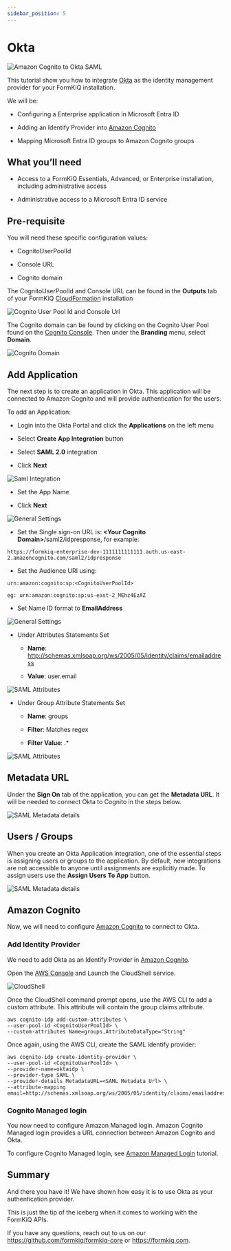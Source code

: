 ```yaml
---
sidebar_position: 5
---
```


# Okta

![Amazon Cognito to Okta SAML](./img/cognito-saml-okta.png)

This tutorial show you how to integrate [Okta](https://okta.com) as the identity management provider for your FormKiQ installation.

We will be:

* Configuring a Enterprise application in Microsoft Entra ID

* Adding an Identify Provider into [Amazon Cognito](https://aws.amazon.com/pm/cognito)

* Mapping Microsoft Entra ID groups to Amazon Cognito groups

## What you’ll need

* Access to a FormKiQ Essentials, Advanced, or Enterprise installation, including administrative access

* Administrative access to a Microsoft Entra ID service

## Pre-requisite

You will need these specific configuration values:

* CognitoUserPoolId

* Console URL

* Cognito domain

The CognitoUserPoolId and Console URL can be found in the **Outputs** tab of your FormKiQ [CloudFormation](https://console.aws.amazon.com/cloudformation) installation

![Cognito User Pool Id and Console Url](./img/formkiq-cf-outputs.png)

The Cognito domain can be found by clicking on the Cognito User Pool found on the [Cognito Console](https://console.aws.amazon.com/cognito/v2/idp/user-pools). Then under the **Branding** menu, select **Domain**.

![Cognito Domain](./img/cognito-domain.png)

## Add Application

The next step is to create an application in Okta. This application will be connected to Amazon Cognito and will provide authentication for the users.

To add an Application:

* Login into the Okta Portal and click the **Applications** on the left menu

* Select **Create App Integration** button

* Select **SAML 2.0** integration

* Click **Next**

![Saml Integration](./img/okta-saml-integration.png)

* Set the App Name

* Click **Next**

![General Settings](./img/okta-general-settings.png)

* Set the Single sign-on URL is: **&lt;Your Cognito Domain&gt;**/saml2/idpresponse, for example:

```
https://formkiq-enterprise-dev-1111111111111.auth.us-east-2.amazoncognito.com/saml2/idpresponse
```

* Set the Audience URI using:

```
urn:amazon:cognito:sp:<CognitoUserPoolId>

eg: urn:amazon:cognito:sp:us-east-2_MEhz4EzAZ
```

* Set Name ID format to **EmailAddress**


![General Settings](./img/okta-saml-settings.png)

* Under Attributes Statements Set

  * **Name**: http://schemas.xmlsoap.org/ws/2005/05/identity/claims/emailaddress

  * **Value**: user.email

![SAML Attributes](./img/okta-saml-attributes.png)

* Under Group Attribute Statements Set

  * **Name**: groups

  * **Filter**: Matches regex

  * **Filter Value**: .*

![SAML Attributes](./img/okta-saml-group-attribute.png)

## Metadata URL

Under the **Sign On** tab of the application, you can get the **Metadata URL**. It will be needed to connect Okta to Cognito in the steps below.

![SAML Metadata details](./img/okta-saml-metadata-url.png)

## Users / Groups

When you create an Okta Application integration, one of the essential steps is assigning users or groups to the application. By default, new integrations are not accessible to anyone until assignments are explicitly made. To assign users use the **Assign Users To App** button.

![SAML Metadata details](./img/okta-users.png)

## Amazon Cognito

Now, we will need to configure [Amazon Cognito](https://aws.amazon.com/pm/cognito) to connect to Okta.

### Add Identity Provider 

We need to add Okta as an Identify Provider in [Amazon Cognito](https://aws.amazon.com/pm/cognito).

Open the [AWS Console](https://aws.amazon.com/) and Launch the CloudShell service.

![CloudShell](./img/entra-id-cloud-shell.png)

Once the CloudShell command prompt opens, use the AWS CLI to add a custom attribute. This attribute will contain the group claims attribute.

```
aws cognito-idp add-custom-attributes \
--user-pool-id <CognitoUserPoolId> \
--custom-attributes Name=groups,AttributeDataType="String"
```

Once again, using the AWS CLI, create the SAML identify provider:

```
aws cognito-idp create-identity-provider \
--user-pool-id <CognitoUserPoolId> \
--provider-name=oktaidp \
--provider-type SAML \
--provider-details MetadataURL=<SAML Metadata Url> \
--attribute-mapping email=http://schemas.xmlsoap.org/ws/2005/05/identity/claims/emailaddress,custom:groups=groups
```

### Cognito Managed login

You now need to configure Amazon Managed login. Amazon Cognito Managed login provides a URL connection between Amazon Cognito and Okta.

To configure Cognito Managed login, see [Amazon Managed Login](/docs/tutorials/Identity%20Management/cognito-saml-provider) tutorial.


## Summary

And there you have it! We have shown how easy it is to use Okta as your authentication provider.

This is just the tip of the iceberg when it comes to working with the FormKiQ APIs.

If you have any questions, reach out to us on our https://github.com/formkiq/formkiq-core or https://formkiq.com.
